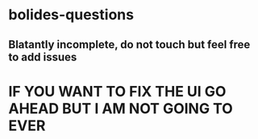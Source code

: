 # bolides-questions

## Blatantly incomplete, do not touch but feel free to add issues

# IF YOU WANT TO FIX THE UI GO AHEAD BUT I AM NOT GOING TO EVER
